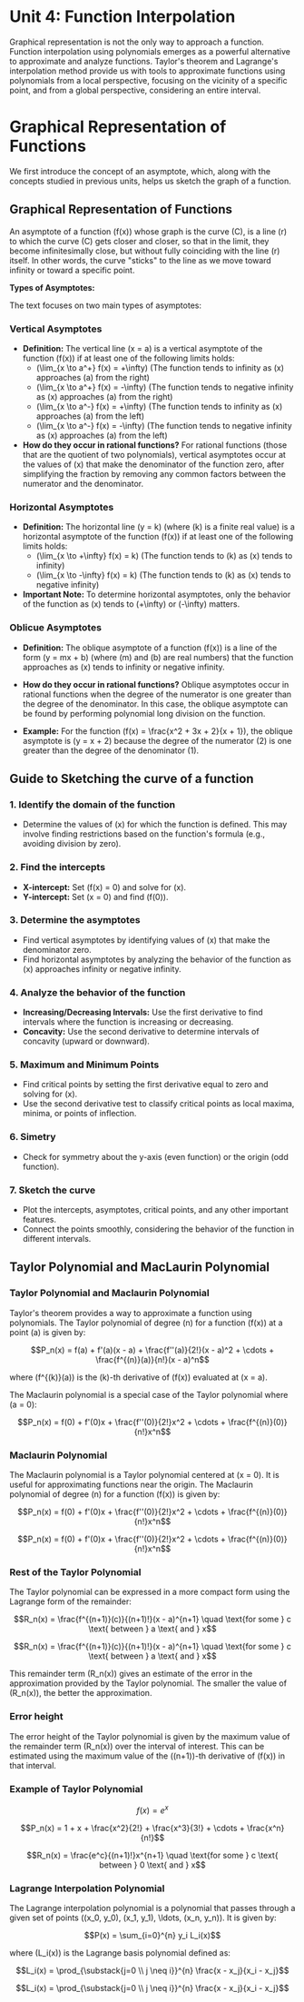 # Unit 4: Function Interpolation
Graphical representation is not the only way to approach a function. Function interpolation using polynomials emerges as a powerful alternative to approximate and analyze functions. Taylor's theorem and Lagrange's interpolation method provide us with tools to approximate functions using polynomials from a local perspective, focusing on the vicinity of a specific point, and from a global perspective, considering an entire interval.

# Graphical Representation of Functions
We first introduce the concept of an asymptote, which, along with the concepts studied in previous units, helps us sketch the graph of a function.

## Graphical Representation of Functions

An asymptote of a function (f(x)) whose graph is the curve (C), is a line (r) to which the curve (C) gets closer and closer, so that in the limit, they become infinitesimally close, but without fully coinciding with the line (r) itself. In other words, the curve "sticks" to the line as we move toward infinity or toward a specific point.

**Types of Asymptotes:**

The text focuses on two main types of asymptotes:

### Vertical Asymptotes

- **Definition:** The vertical line \(x = a\) is a vertical asymptote of the function \(f(x)\) if at least one of the following limits holds:
    - \(\lim_{x \to a^+} f(x) = +\infty\) (The function tends to infinity as \(x\) approaches \(a\) from the right)
    - \(\lim_{x \to a^+} f(x) = -\infty\) (The function tends to negative infinity as \(x\) approaches \(a\) from the right)
    - \(\lim_{x \to a^-} f(x) = +\infty\) (The function tends to infinity as \(x\) approaches \(a\) from the left)
    - \(\lim_{x \to a^-} f(x) = -\infty\) (The function tends to negative infinity as \(x\) approaches \(a\) from the left)
- **How do they occur in rational functions?** For rational functions (those that are the quotient of two polynomials), vertical asymptotes occur at the values of \(x\) that make the denominator of the function zero, after simplifying the fraction by removing any common factors between the numerator and the denominator.

### Horizontal Asymptotes

- **Definition:** The horizontal line \(y = k\) (where \(k\) is a finite real value) is a horizontal asymptote of the function \(f(x)\) if at least one of the following limits holds:
    - \(\lim_{x \to +\infty} f(x) = k\) (The function tends to \(k\) as \(x\) tends to infinity)
    - \(\lim_{x \to -\infty} f(x) = k\) (The function tends to \(k\) as \(x\) tends to negative infinity)
- **Important Note:** To determine horizontal asymptotes, only the behavior of the function as \(x\) tends to \(+\infty\) or \(-\infty\) matters.


### Oblicue Asymptotes

- **Definition:** The oblique asymptote of a function \(f(x)\) is a line of the form \(y = mx + b\) (where \(m\) and \(b\) are real numbers) that the function approaches as \(x\) tends to infinity or negative infinity.

- **How do they occur in rational functions?** Oblique asymptotes occur in rational functions when the degree of the numerator is one greater than the degree of the denominator. In this case, the oblique asymptote can be found by performing polynomial long division on the function.

- **Example:** For the function \(f(x) = \frac{x^2 + 3x + 2}{x + 1}\), the oblique asymptote is \(y = x + 2\) because the degree of the numerator (2) is one greater than the degree of the denominator (1).

## Guide to Sketching the curve of a function

### 1. Identify the domain of the function
- Determine the values of \(x\) for which the function is defined. This may involve finding restrictions based on the function's formula (e.g., avoiding division by zero).
### 2. Find the intercepts
- **X-intercept:** Set \(f(x) = 0\) and solve for \(x\).
- **Y-intercept:** Set \(x = 0\) and find \(f(0)\).

### 3. Determine the asymptotes
- Find vertical asymptotes by identifying values of \(x\) that make the denominator zero.
- Find horizontal asymptotes by analyzing the behavior of the function as \(x\) approaches infinity or negative infinity.
### 4. Analyze the behavior of the function
- **Increasing/Decreasing Intervals:** Use the first derivative to find intervals where the function is increasing or decreasing.
- **Concavity:** Use the second derivative to determine intervals of concavity (upward or downward).
### 5. Maximum and Minimum Points
- Find critical points by setting the first derivative equal to zero and solving for \(x\).
- Use the second derivative test to classify critical points as local maxima, minima, or points of inflection.
### 6. Simetry
- Check for symmetry about the y-axis (even function) or the origin (odd function).
### 7. Sketch the curve
- Plot the intercepts, asymptotes, critical points, and any other important features.
- Connect the points smoothly, considering the behavior of the function in different intervals.

## Taylor Polynomial and MacLaurin Polynomial

### Taylor Polynomial and Maclaurin Polynomial

Taylor's theorem provides a way to approximate a function using polynomials. The Taylor polynomial of degree \(n\) for a function \(f(x)\) at a point \(a\) is given by:

```math
P_n(x) = f(a) + f'(a)(x - a) + \frac{f''(a)}{2!}(x - a)^2 + \cdots + \frac{f^{(n)}(a)}{n!}(x - a)^n
```

where \(f^{(k)}(a)\) is the \(k\)-th derivative of \(f(x)\) evaluated at \(x = a\).

The Maclaurin polynomial is a special case of the Taylor polynomial where \(a = 0\):

```math
P_n(x) = f(0) + f'(0)x + \frac{f''(0)}{2!}x^2 + \cdots + \frac{f^{(n)}(0)}{n!}x^n
```

### Maclaurin Polynomial

The Maclaurin polynomial is a Taylor polynomial centered at \(x = 0\). It is useful for approximating functions near the origin. The Maclaurin polynomial of degree \(n\) for a function \(f(x)\) is given by:

```math
P_n(x) = f(0) + f'(0)x + \frac{f''(0)}{2!}x^2 + \cdots + \frac{f^{(n)}(0)}{n!}x^n
```
```math
P_n(x) = f(0) + f'(0)x + \frac{f''(0)}{2!}x^2 + \cdots + \frac{f^{(n)}(0)}{n!}x^n
```

### Rest of the Taylor Polynomial

The Taylor polynomial can be expressed in a more compact form using the Lagrange form of the remainder:

```math
R_n(x) = \frac{f^{(n+1)}(c)}{(n+1)!}(x - a)^{n+1} \quad \text{for some } c \text{ between } a \text{ and } x
```
```math
R_n(x) = \frac{f^{(n+1)}(c)}{(n+1)!}(x - a)^{n+1} \quad \text{for some } c \text{ between } a \text{ and } x
```

This remainder term \(R_n(x)\) gives an estimate of the error in the approximation provided by the Taylor polynomial. The smaller the value of \(R_n(x)\), the better the approximation.

### Error height

The error height of the Taylor polynomial is given by the maximum value of the remainder term \(R_n(x)\) over the interval of interest. This can be estimated using the maximum value of the \((n+1)\)-th derivative of \(f(x)\) in that interval.

### Example of Taylor Polynomial
```math
f(x) = e^x
```
```math
P_n(x) = 1 + x + \frac{x^2}{2!} + \frac{x^3}{3!} + \cdots + \frac{x^n}{n!}
```
```math
R_n(x) = \frac{e^c}{(n+1)!}x^{n+1} \quad \text{for some } c \text{ between } 0 \text{ and } x
```

### Lagrange Interpolation Polynomial

The Lagrange interpolation polynomial is a polynomial that passes through a given set of points \((x_0, y_0), (x_1, y_1), \ldots, (x_n, y_n)\). It is given by:

```math
P(x) = \sum_{i=0}^{n} y_i L_i(x)
```

where \(L_i(x)\) is the Lagrange basis polynomial defined as:

```math
L_i(x) = \prod_{\substack{j=0 \\ j \neq i}}^{n} \frac{x - x_j}{x_i - x_j}
```
```math
L_i(x) = \prod_{\substack{j=0 \\ j \neq i}}^{n} \frac{x - x_j}{x_i - x_j}
```

